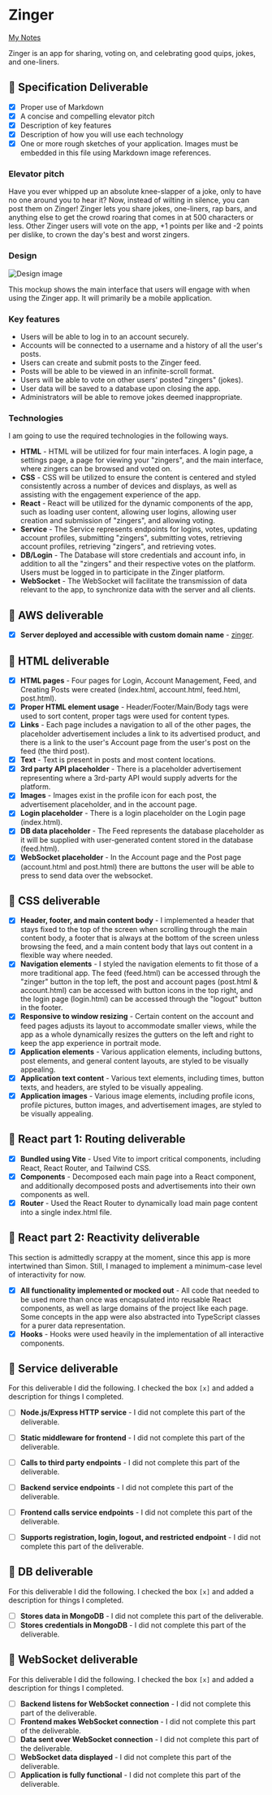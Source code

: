# Zinger

[My Notes](notes.md)

Zinger is an app for sharing, voting on, and celebrating good quips, jokes, and one-liners.

## 🚀 Specification Deliverable

- [x] Proper use of Markdown
- [x] A concise and compelling elevator pitch
- [x] Description of key features
- [x] Description of how you will use each technology
- [x] One or more rough sketches of your application. Images must be embedded in this file using Markdown image references.

### Elevator pitch

Have you ever whipped up an absolute knee-slapper of a joke, only to have no one around you to hear it? Now, instead of wilting in silence, you can post them on Zinger! Zinger lets you share jokes, one-liners, rap bars, and anything else to get the crowd roaring that comes in at 500 characters or less. Other Zinger users will vote on the app, +1 points per like and -2 points per dislike, to crown the day's best and worst zingers.

### Design

![Design image](zinger_mockup.png)

This mockup shows the main interface that users will engage with when using the Zinger app. It will primarily be a mobile application.

### Key features

- Users will be able to log in to an account securely.
- Accounts will be connected to a username and a history of all the user's posts.
- Users can create and submit posts to the Zinger feed.
- Posts will be able to be viewed in an infinite-scroll format.
- Users will be able to vote on other users' posted "zingers" (jokes).
- User data will be saved to a database upon closing the app.
- Administrators will be able to remove jokes deemed inappropriate.

### Technologies

I am going to use the required technologies in the following ways.

- **HTML** - HTML will be utilized for four main interfaces. A login page, a settings page, a page for viewing your "zingers", and the main interface, where zingers can be browsed and voted on.
- **CSS** - CSS will be utilized to ensure the content is centered and styled consistently across a number of devices and displays, as well as assisting with the engagement experience of the app.
- **React** - React will be utilized for the dynamic components of the app, such as loading user content, allowing user logins, allowing user creation and submission of "zingers", and allowing voting.
- **Service** - The Service represents endpoints for logins, votes, updating account profiles, submitting "zingers", submitting votes, retrieving account profiles, retrieving "zingers", and retrieving votes.
- **DB/Login** - The Database will store credentials and account info, in addition to all the "zingers" and their respective votes on the platform. Users must be logged in to participate in the Zinger platform.
- **WebSocket** - The WebSocket will facilitate the transmission of data relevant to the app, to synchronize data with the server and all clients.

## 🚀 AWS deliverable

- [x] **Server deployed and accessible with custom domain name** - [zinger](https://startup.scrubware.dev).

## 🚀 HTML deliverable

- [x] **HTML pages** - Four pages for Login, Account Management, Feed, and Creating Posts were created (index.html, account.html, feed.html, post.html).
- [x] **Proper HTML element usage** - Header/Footer/Main/Body tags were used to sort content, proper tags were used for content types.
- [x] **Links** - Each page includes a navigation to all of the other pages, the placeholder advertisement includes a link to its advertised product, and there is a link to the user's Account page from the user's post on the feed (the third post).
- [x] **Text** - Text is present in posts and most content locations.
- [x] **3rd party API placeholder** - There is a placeholder advertisement representing where a 3rd-party API would supply adverts for the platform.
- [x] **Images** - Images exist in the profile icon for each post, the advertisement placeholder, and in the account page.
- [x] **Login placeholder** - There is a login placeholder on the Login page (index.html).
- [x] **DB data placeholder** - The Feed represents the database placeholder as it will be supplied with user-generated content stored in the database (feed.html).
- [x] **WebSocket placeholder** - In the Account page and the Post page (account.html and post.html) there are buttons the user will be able to press to send data over the websocket.

## 🚀 CSS deliverable

- [x] **Header, footer, and main content body** - I implemented a header that stays fixed to the top of the screen when scrolling through the main content body, a footer that is always at the bottom of the screen unless browsing the feed, and a main content body that lays out content in a flexible way where needed.
- [x] **Navigation elements** - I styled the navigation elements to fit those of a more traditional app. The feed (feed.html) can be accessed through the "zinger" button in the top left, the post and account pages (post.html & account.html) can be accessed with button icons in the top right, and the login page (login.html) can be accessed through the "logout" button in the footer.
- [x] **Responsive to window resizing** - Certain content on the account and feed pages adjusts its layout to accommodate smaller views, while the app as a whole dynamically resizes the gutters on the left and right to keep the app experience in portrait mode.
- [x] **Application elements** - Various application elements, including buttons, post elements, and general content layouts, are styled to be visually appealing.
- [x] **Application text content** - Various text elements, including times, button texts, and headers, are styled to be visually appealing.
- [x] **Application images** - Various image elements, including profile icons, profile pictures, button images, and advertisement images, are styled to be visually appealing.

## 🚀 React part 1: Routing deliverable

- [x] **Bundled using Vite** - Used Vite to import critical components, including React, React Router, and Tailwind CSS.
- [x] **Components** - Decomposed each main page into a React component, and additionally decomposed posts and advertisements into their own components as well.
- [x] **Router** - Used the React Router to dynamically load main page content into a single index.html file.

## 🚀 React part 2: Reactivity deliverable

This section is admittedly scrappy at the moment, since this app is more intertwined than Simon.
Still, I managed to implement a minimum-case level of interactivity for now.

- [x] **All functionality implemented or mocked out** - All code that needed to be used more than once was encapsulated into reusable React components, as well as large domains of the project like each page. Some concepts in the app were also abstracted into TypeScript classes for a purer data representation.
- [x] **Hooks** - Hooks were used heavily in the implementation of all interactive components.

## 🚀 Service deliverable

For this deliverable I did the following. I checked the box `[x]` and added a description for things I completed.

- [ ] **Node.js/Express HTTP service** - I did not complete this part of the deliverable.
- [ ] **Static middleware for frontend** - I did not complete this part of the deliverable.
- [ ] **Calls to third party endpoints** - I did not complete this part of the deliverable.
- [ ] **Backend service endpoints** - I did not complete this part of the deliverable.
- [ ] **Frontend calls service endpoints** - I did not complete this part of the deliverable.
- [ ] **Supports registration, login, logout, and restricted endpoint** - I did not complete this part of the deliverable.


## 🚀 DB deliverable

For this deliverable I did the following. I checked the box `[x]` and added a description for things I completed.

- [ ] **Stores data in MongoDB** - I did not complete this part of the deliverable.
- [ ] **Stores credentials in MongoDB** - I did not complete this part of the deliverable.

## 🚀 WebSocket deliverable

For this deliverable I did the following. I checked the box `[x]` and added a description for things I completed.

- [ ] **Backend listens for WebSocket connection** - I did not complete this part of the deliverable.
- [ ] **Frontend makes WebSocket connection** - I did not complete this part of the deliverable.
- [ ] **Data sent over WebSocket connection** - I did not complete this part of the deliverable.
- [ ] **WebSocket data displayed** - I did not complete this part of the deliverable.
- [ ] **Application is fully functional** - I did not complete this part of the deliverable.
